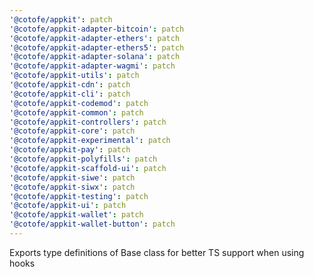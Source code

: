 ```yaml
---
'@cotofe/appkit': patch
'@cotofe/appkit-adapter-bitcoin': patch
'@cotofe/appkit-adapter-ethers': patch
'@cotofe/appkit-adapter-ethers5': patch
'@cotofe/appkit-adapter-solana': patch
'@cotofe/appkit-adapter-wagmi': patch
'@cotofe/appkit-utils': patch
'@cotofe/appkit-cdn': patch
'@cotofe/appkit-cli': patch
'@cotofe/appkit-codemod': patch
'@cotofe/appkit-common': patch
'@cotofe/appkit-controllers': patch
'@cotofe/appkit-core': patch
'@cotofe/appkit-experimental': patch
'@cotofe/appkit-pay': patch
'@cotofe/appkit-polyfills': patch
'@cotofe/appkit-scaffold-ui': patch
'@cotofe/appkit-siwe': patch
'@cotofe/appkit-siwx': patch
'@cotofe/appkit-testing': patch
'@cotofe/appkit-ui': patch
'@cotofe/appkit-wallet': patch
'@cotofe/appkit-wallet-button': patch
---
```


Exports type definitions of Base class for better TS support when using hooks
